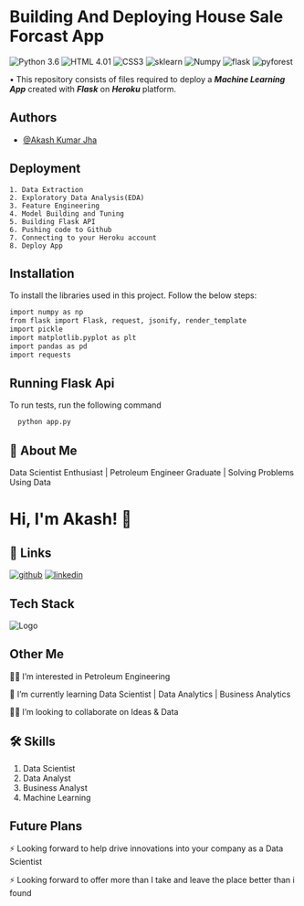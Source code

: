 # **Building And Deploying House Sale Forcast App**

![Python 3.6](https://img.shields.io/badge/Python-3.6-brightgreen.svg)
![HTML 4.01](https://img.shields.io/badge/HTML-4.01-skyblue.svg)
![CSS3](https://img.shields.io/badge/CSS3-pink.svg)
![sklearn](https://img.shields.io/badge/Library-sklearn-orange.svg)
![Numpy](https://img.shields.io/badge/Library-Numpy-blue.svg)
![flask](https://img.shields.io/badge/Library-flask-white.svg)
![pyforest](https://img.shields.io/badge/Library-pyforest-red.svg)

• This repository consists of files required to deploy a ___Machine Learning App___ created with ___Flask___ on ___Heroku___ platform.

## Authors

- [@Akash Kumar Jha](https://github.com/Akash1070)

## Deployment

    1. Data Extraction
    2. Exploratory Data Analysis(EDA)
    3. Feature Engineering
    4. Model Building and Tuning
    5. Building Flask API
    6. Pushing code to Github
    7. Connecting to your Heroku account 
    8. Deploy App


## Installation

To install the libraries used in this project. Follow the 
below steps:

```bash
import numpy as np
from flask import Flask, request, jsonify, render_template
import pickle
import matplotlib.pyplot as plt
import pandas as pd
import requests

```
    
## Running Flask Api

To run tests, run the following command

```bash
  python app.py
```

## 🚀 About Me

Data Scientist Enthusiast | Petroleum Engineer Graduate | Solving Problems Using Data 


# Hi, I'm Akash! 👋


## 🔗 Links
[![github](https://img.shields.io/badge/github-000?style=for-the-badge&logo=ko-fi&logoColor=white)](https://github.com/Akash1070)
[![linkedin](https://img.shields.io/badge/linkedin-0A66C2?style=for-the-badge&logo=linkedin&logoColor=white)](https://www.linkedin.com/in/akashkumar107/)

## Tech Stack





![Logo](https://businesstoys.in/assets/programs/full-stack-data-science-professional-program/tools.png)
## Other Me
👩‍💻 I’m interested in Petroleum Engineering

🧠 I’m currently learning Data Scientist | Data Analytics | Business Analytics

👯‍♀️ I’m looking to collaborate on Ideas & Data




## 🛠 Skills
1. Data Scientist
2. Data Analyst
3. Business Analyst
4. Machine Learning 


## Future Plans 

⚡️ Looking forward to help drive innovations into your company as a Data Scientist

⚡️ Looking forward to offer more than I take and leave the place better than i found
